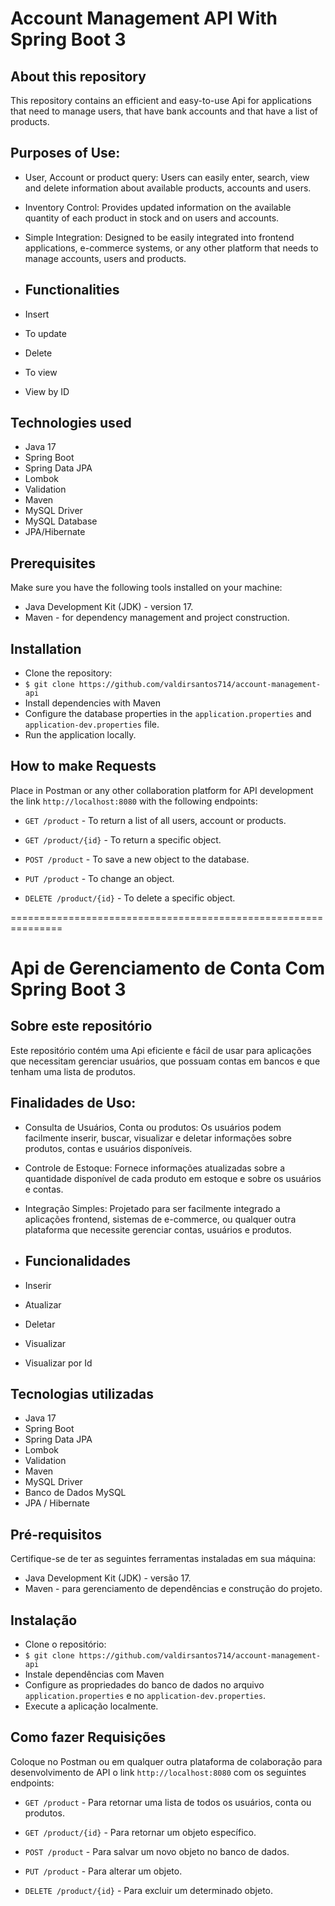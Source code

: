 # Account Management API With Spring Boot 3

## About this repository
This repository contains an efficient and easy-to-use Api for applications that need to manage users, that have bank accounts and that have a list of products.

## Purposes of Use:

- User, Account or product query: Users can easily enter, search, view and delete information about available products, accounts and users.

- Inventory Control: Provides updated information on the available quantity of each product in stock and on users and accounts.

- Simple Integration: Designed to be easily integrated into frontend applications, e-commerce systems, or any other platform that needs to manage accounts, users and products.

- ## Functionalities
- Insert
- To update
- Delete
- To view
- View by ID

## Technologies used
- Java 17
- Spring Boot
- Spring Data JPA
- Lombok
- Validation
- Maven
- MySQL Driver
- MySQL Database
- JPA/Hibernate

## Prerequisites
Make sure you have the following tools installed on your machine:

- Java Development Kit (JDK) - version 17.
- Maven - for dependency management and project construction.

## Installation
- Clone the repository:
- `$ git clone https://github.com/valdirsantos714/account-management-api`
- Install dependencies with Maven
- Configure the database properties in the `application.properties` and `application-dev.properties` file.
- Run the application locally.

## How to make Requests

Place in Postman or any other collaboration platform for API development the link `http://localhost:8080` with the following endpoints:

- `GET /product` - To return a list of all users, account or products.

- `GET /product/{id}` - To return a specific object.

- `POST /product` - To save a new object to the database.

- `PUT /product` - To change an object.

- `DELETE /product/{id}` - To delete a specific object.

===============================================================

# Api de Gerenciamento de Conta Com Spring Boot 3

## Sobre este repositório
Este repositório contém uma Api eficiente e fácil de usar para aplicações que necessitam gerenciar usuários, que possuam contas em bancos e que tenham uma lista de produtos.

## Finalidades de Uso:

- Consulta de Usuários, Conta ou produtos: Os usuários podem facilmente inserir, buscar, visualizar e deletar informações sobre produtos, contas e usuários disponíveis.

- Controle de Estoque: Fornece informações atualizadas sobre a quantidade disponível de cada produto em estoque e sobre os usuários e contas.

- Integração Simples: Projetado para ser facilmente integrado a aplicações frontend, sistemas de e-commerce, ou qualquer outra plataforma que necessite gerenciar contas, usuários e produtos.

- ## Funcionalidades
- Inserir
- Atualizar
- Deletar
- Visualizar
- Visualizar por Id

## Tecnologias utilizadas
- Java 17
- Spring Boot
- Spring Data JPA
- Lombok
- Validation
- Maven
- MySQL Driver
- Banco de Dados MySQL
- JPA / Hibernate

## Pré-requisitos
Certifique-se de ter as seguintes ferramentas instaladas em sua máquina:

- Java Development Kit (JDK) - versão 17.
- Maven - para gerenciamento de dependências e construção do projeto.

## Instalação
- Clone o repositório:
- `$ git clone https://github.com/valdirsantos714/account-management-api`
- Instale dependências com Maven
- Configure as propriedades do banco de dados no arquivo `application.properties` e no `application-dev.properties`.
- Execute a aplicação localmente.

## Como fazer Requisições

Coloque no Postman ou em qualquer outra plataforma de colaboração para desenvolvimento de API o link `http://localhost:8080` com os seguintes endpoints:

- `GET /product` - Para retornar uma lista de todos os usuários, conta ou produtos.

- `GET /product/{id}` - Para retornar um objeto específico.

- `POST /product` - Para salvar um novo objeto no banco de dados.

- `PUT /product` - Para alterar um objeto.

- `DELETE /product/{id}` - Para excluir um determinado objeto.
  
